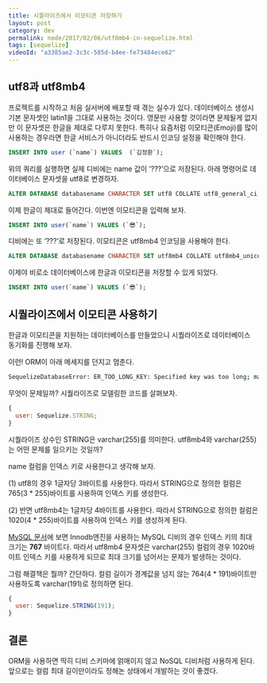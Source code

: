 ```yaml
---
title: 시퀄라이즈에서 이모티콘 저장하기
layout: post
category: dev
permalink: node/2017/02/06/utf8mb4-in-sequelize.html
tags: [sequelize]
videoId: "a3385ae2-3c3c-585d-b4ee-fe73484ece62"
---
```


## utf8과 utf8mb4

프로젝트를 시작하고 처음 실서버에 배포할 때 겪는 실수가 있다. 데이터베이스 생성시 기본 문자셋인 latin1을 그대로 사용하는 것이다. 영문만 사용할 것이라면 문제될게 없지만 이 문자셋은 한글을 제대로 다루지 못한다. 특히나 요즘처럼 이모티콘(Emoji)를 많이 사용하는 경우라면 한글 서비스가 아니더라도 반드시 인코딩 설정을 확인해야 한다.

```sql
INSERT INTO user (`name`) VALUES  (`김정환`);
```

위의 쿼리를 실행하면 실제 디비에는 name 값이 ‘???’으로 저장된다. 아래 명령어로 데이터베이스 문자셋을 utf8로 변경하자.

```sql
ALTER DATABASE databasename CHARACTER SET utf8 COLLATE utf8_general_ci;
```

이제 한글이 제대로 들어간다. 이번엔 이모티콘을 입력해 보자.

```sql
INSERT INTO user(`name`) VALUES (`😎`);
```

디비에는 또 ‘???’로 저장된다. 이모티콘은 utf8mb4 인코딩을 사용해야 한다.

```sql
ALTER DATABASE databasename CHARACTER SET utf8mb4 COLLATE utf8mb4_unicode_ci;
```

이제야 비로소 데이터베이스에 한글과 이모티콘을 저장할 수 있게 되었다.

```sql
INSERT INTO user(`name`) VALUES (`😎`);
```

## 시퀄라이즈에서 이모티콘 사용하기

한글과 이모티콘을 지원하는 데이터베이스를 만들었으니 시퀄라이즈로 데이터베이스 동기화를 진행해 보자.

이런! ORM이 아래 메세지를 던지고 멈춘다.

```bash
SequelizeDatabaseError: ER_TOO_LONG_KEY: Specified key was too long; max key length is 767
```

무엇이 문제일까? 시퀄라이즈로 모델링한 코드를 살펴보자.

```javascript
{
  user: Sequelize.STRING;
}
```

시퀄라이즈 상수인 STRING은 varchar(255)를 의미한다. utf8mb4와 varchar(255)는 어떤 문제를 일으키는 것일까?

name 컬럼을 인덱스 키로 사용한다고 생각해 보자.

(1) utf8의 경우 1글자당 3바이트를 사용한다. 따라서 STRING으로 정의한 컬럼은 765(3 \* 255)바이트를 사용하여 인덱스 키를 생성한다.

(2) 반면 utf8mb4는 1글자당 4바이트를 사용한다. 따라서 STRING으로 정의한 컬럼은 1020(4 \* 255)바이트를 사용하여 인덱스 키를 생성하게 된다.

[MySQL 문서](https://dev.mysql.com/doc/refman/5.7/en/innodb-restrictions.html)에 보면 Innodb엔진을 사용하는 MySQL 디비의 경우 인덱스 키의 최대 크기는 **767** 바이트다. 따라서 utf8mb4 문자셋은 varchar(255) 컬럼의 경우 1020바이트 인덱스 키를 사용하게 되므로 최대 크기를 넘어서는 문제가 발생하는 것이다.

그럼 해결책은 뭘까? 간단하다. 컬럼 길이가 경계값을 넘지 않는 764(4 \* 191)바이트만 사용하도록 varchar(191)로 정의하면 된다.

```javascript
{
  user: Sequelize.STRING(191);
}
```

## 결론

ORM을 사용하면 딱히 디비 스키마에 얽매이지 않고 NoSQL 디비처럼 사용하게 된다. 앞으로는 컬럼 최대 길이만이라도 정해논 상태에서 개발하는 것이 좋겠다.
